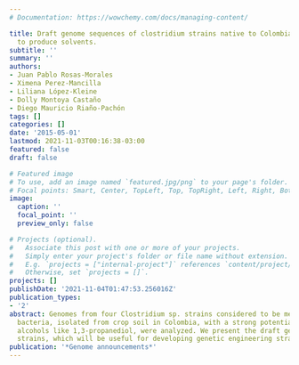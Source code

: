 ```yaml
---
# Documentation: https://wowchemy.com/docs/managing-content/

title: Draft genome sequences of clostridium strains native to Colombia with the potential
  to produce solvents.
subtitle: ''
summary: ''
authors:
- Juan Pablo Rosas-Morales
- Ximena Perez-Mancilla
- Liliana López-Kleine
- Dolly Montoya Castaño
- Diego Mauricio Riaño-Pachón
tags: []
categories: []
date: '2015-05-01'
lastmod: 2021-11-03T00:16:38-03:00
featured: false
draft: false

# Featured image
# To use, add an image named `featured.jpg/png` to your page's folder.
# Focal points: Smart, Center, TopLeft, Top, TopRight, Left, Right, BottomLeft, Bottom, BottomRight.
image:
  caption: ''
  focal_point: ''
  preview_only: false

# Projects (optional).
#   Associate this post with one or more of your projects.
#   Simply enter your project's folder or file name without extension.
#   E.g. `projects = ["internal-project"]` references `content/project/deep-learning/index.md`.
#   Otherwise, set `projects = []`.
projects: []
publishDate: '2021-11-04T01:47:53.256016Z'
publication_types:
- '2'
abstract: Genomes from four Clostridium sp. strains considered to be mesophilic anaerobic
  bacteria, isolated from crop soil in Colombia, with a strong potential to produce
  alcohols like 1,3-propanediol, were analyzed. We present the draft genome of these
  strains, which will be useful for developing genetic engineering strategies.
publication: '*Genome announcements*'
---
```


